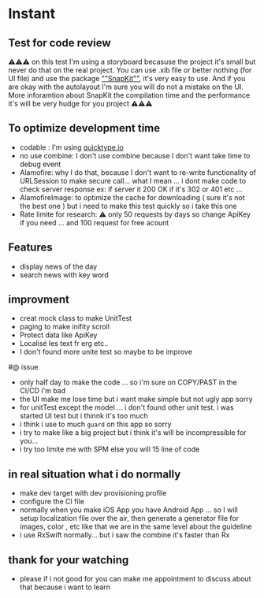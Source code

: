 # Instant
## Test for code review

⚠️⚠️⚠️ on this test I'm using a storyboard becasuse the project  it's small but never do that on the real project. You can use .xib file or better nothing (for UI file) and use the package    [""SnapKit""](https://github.com/SnapKit/SnapKit), it's very easy to use. And if you are okay with the autolayout I'm sure you will do not a mistake on the UI. More inforamtion about SnapKit the compilation time and the performance it's will be very hudge for you project ⚠️⚠️⚠️

## To optimize development time

 - codable :
    I'm using [quicktype.io](https://app.quicktype.io)
 - no use combine:
    I don't use combine because I don't want take time to debug event
- Alamofire:
    why I do that, because I don't want to re-write functionality of URLSession to make secure call... what I mean ... i dont make code to check server response ex: if server it 200 OK if it's 302 or 401 etc ...
- AlamofireImage:
    to optimize the cache for downloading ( sure it's not the best one ) but i need to make this test quickly so i take this one
- Rate limite for research:
    ⚠️ only 50 requests by days so change ApiKey if you need ...
    and 100 request for free acount
    
## Features

- display news of the day
- search news with key word

## improvment

- creat mock class to make UnitTest
- paging to make inifity scroll
- Protect data like ApiKey
- Localisé les text fr erg etc..
- I don't found more unite test so maybe to be improve

#@ issue 
 - only half day to make the code ... so i'm sure on COPY/PAST in the CI/CD i'm bad
 - the UI make me lose time but i want make simple but not ugly app sorry
 - for unitTest except the model ... i don't found other unit test. i was started UI test but i thinnk it's too much
 - i think i use to much ``guard`` on this app so sorry
 - i try to make like a big project but i think it's will be incompressible for you... 
 - i try too limite me with SPM else you will 15 line of code 

## in real situation what i do normally
- make dev target with dev provisioning profile
- configure the CI file 
- normally when you make iOS App you have Android App ... so I will setup localization file over the  air, then generate a generator file for images, color , etc like that we are in the same level about the guideline
- i use RxSwift normally... but i saw the combine it's faster than Rx

## thank for your watching
- please if i not good for you can make me appointment to discuss about that because i want to learn 



